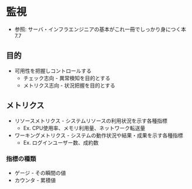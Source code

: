 # 監視
- 参照: サーバ・インフラエンジニアの基本がこれ一冊でしっかり身につく本 7.7

## 目的
- 可用性を把握しコントロールする
  - チェック志向 - 異常検知を目的とする
  - メトリクス志向 - 状況把握を目的とする

## メトリクス
- リソースメトリクス - システムリソースの利用状況を示す各種指標
  - Ex. CPU使用率、メモリ利用量、ネットワーク転送量
- ワーキングメトリクス - システムの動作状況や結果・成果を示す各種指標
  - Ex. ログインユーザー数、成約数

### 指標の種類
- ゲージ - その瞬間の値
- カウンタ - 累積値
